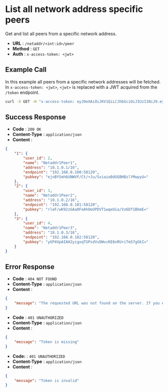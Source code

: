 # List all network address specific peers
Get and list all peers from a specific network address.

- **URL** : `/netaddr/<int:id>/peer`
- **Method** : `GET`
- **Auth** : `x-access-token: <jwt>`

## Example Call
In this example all peers from a specific network addresses will be fetched. In `x-access-token: <jwt>`, `<jwt>` is replaced with a JWT acquired from the `/token` endpoint.

```sh
curl -X GET -H "x-access-token: eyJ0eXAiOiJKV1QiLCJhbGciOiJIUzI1NiJ9.eyJpZCI6MSwiZXhwIjoxNjE2ODQ2MTk5LjY2OTg4MTZ9.CMUrx135QNlUH0NsKO8rXg724dcQjhHPuPyptBwxP4U" http://wgmeshapi/netaddr/1/peer
```

## Success Response
- **Code** : `200 OK`
- **Content-Type** : `application/json`
- **Content** :

```json
{
    "1": {
        "user_id": 2,
        "name": "Netaddr1Peer1",
        "address": "10.1.0.1/16",
        "endpoint": "192.168.0.100:58120",
        "pubkey": "ejnBYSmh6UNWVF/Ct/+Ju/SxiaioBdUGBHBzlYMwpyU="
    },
    "2": {
        "user_id": 3,
        "name": "Netaddr1Peer2",
        "address": "10.1.0.2/16",
        "endpoint": "192.168.0.101:58120",
        "pubkey": "rleF/wK92zGAa0FeAhOeUPDVT1wqeUia/Vz6Df1BkmE="
    },
    "3": {
        "user_id": 4,
        "name": "Netaddr1Peer3",
        "address": "10.1.0.3/16",
        "endpoint": "192.168.0.102:58120",
        "pubkey": "yGP4VpAIAH2yigxqTGPsdVvDWvcKE6nRU+iTm57gGkI="
    }
}
```

## Error Response
- **Code** : `404 NOT FOUND`
- **Content-Type** : `application/json`
- **Content** :

```json
{
    "message": "The requested URL was not found on the server. If you entered the URL manually please check your spelling and try again."
}
```

- **Code** : `401 UNAUTHORIZED`
- **Content-Type** : `application/json`
- **Content** :

```json
{
    "message": "Token is missing"
}
```

- **Code:** : `401 UNAUTHORIZED`
- **Content-Type** : `application/json`
- **Content** :

```json
{
    "message": "Token is invalid"
}
```
